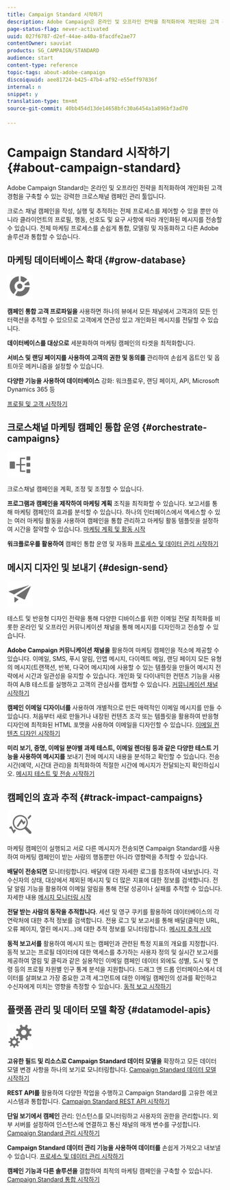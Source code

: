 ```yaml
---
title: Campaign Standard 시작하기
description: Adobe Campaign은 온라인 및 오프라인 전략을 최적화하여 개인화된 고객 경험을 구축할 수 있는 강력한 크로스채널 캠페인 관리 툴입니다.
page-status-flag: never-activated
uuid: 027f6787-d2ef-44ae-a40a-8facdfe2ae77
contentOwner: sauviat
products: SG_CAMPAIGN/STANDARD
audience: start
content-type: reference
topic-tags: about-adobe-campaign
discoiquuid: aee81724-b425-47b4-af92-e55eff97836f
internal: n
snippet: y
translation-type: tm+mt
source-git-commit: 40bb454d13de14658bfc30a6454a1a896bf3ad70

---
```



# Campaign Standard 시작하기 {#about-campaign-standard}

Adobe Campaign Standard는 온라인 및 오프라인 전략을 최적화하여 개인화된 고객 경험을 구축할 수 있는 강력한 크로스채널 캠페인 관리 툴입니다.

크로스 채널 캠페인을 작성, 실행 및 추적하는 전체 프로세스를 제어할 수 있을 뿐만 아니라 클라이언트의 프로필, 행동, 선호도 및 요구 사항에 따라 개인화된 메시지를 전송할 수 있습니다. 전체 마케팅 프로세스를 손쉽게 통합, 모델링 및 자동화하고 다른 Adobe 솔루션과 통합할 수 있습니다.

## 마케팅 데이터베이스 확대 {#grow-database}

<img width="60px" alt="조건" src="assets/icon_segment.svg"/>

**캠페인 통합 고객 프로파일을** 사용하면 하나의 뷰에서 모든 채널에서 고객과의 모든 인터랙션을 추적할 수 있으므로 고객에게 연관성 있고 개인화된 메시지를 전달할 수 있습니다.

**데이터베이스를 대상으로** 세분화하여 마케팅 캠페인의 타겟을 최적화합니다.

**서비스 및 랜딩 페이지를 사용하여 고객의 권한 및 동의를** 관리하여 손쉽게 옵트인 및 옵트아웃 메커니즘을 설정할 수 있습니다.

**다양한 기능을 사용하여 데이터베이스** 강화: 워크플로우, 랜딩 페이지, API, Microsoft Dynamics 365 등

[프로필 및 고객 시작하기](../../audiences/using/get-started-profiles-and-audiences.md)

## 크로스채널 마케팅 캠페인 통합 운영 {#orchestrate-campaigns}

<img width="60px" alt="조건" src="assets/icon_workflows.svg"/>

크로스채널 캠페인을 계획, 조정 및 조정할 수 있습니다.

**프로그램과 캠페인을 제작하여 마케팅 계획** 조직을 최적화할 수 있습니다. 보고서를 통해 마케팅 캠페인의 효과를 분석할 수 있습니다. 하나의 인터페이스에서 액세스할 수 있는 여러 마케팅 활동을 사용하여 캠페인을 통합 관리하고 마케팅 활동 템플릿을 설정하여 시간을 절약할 수 있습니다. [마케팅 계획 및 활동 시작](../../start/using/programs-and-campaigns.md)

**워크플로우를 활용하여** 캠페인 통합 운영 및 자동화 [프로세스 및 데이터 관리 시작하기](../../automating/using/get-started-workflows.md)

## 메시지 디자인 및 보내기 {#design-send}

<img width="60px" alt="조건" src="assets/icon_send.svg"/>

테스트 및 반응형 디자인 전략을 통해 다양한 디바이스를 위한 이메일 전달 최적화를 비롯한 온라인 및 오프라인 커뮤니케이션 채널을 통해 메시지를 디자인하고 전송할 수 있습니다.

**Adobe Campaign 커뮤니케이션 채널을** 활용하여 마케팅 캠페인을 적소에 제공할 수 있습니다. 이메일, SMS, 푸시 알림, 인앱 메시지, 다이렉트 메일, 랜딩 페이지 모든 유형의 메시지(트랜잭션, 반복, 다국어 메시지)에 사용할 수 있는 템플릿을 만들어 메시지 전략에서 시간과 일관성을 유지할 수 있습니다. 개인화 및 다이내믹한 컨텐츠 기능을 사용하여 A/B 테스트를 실행하고 고객의 관심사를 캡처할 수 있습니다. [커뮤니케이션 채널 시작하기](../../channels/using/get-started-communication-channels.md)

**캠페인 이메일 디자이너를** 사용하여 개별적으로 만든 매력적인 이메일 메시지를 만들 수 있습니다. 처음부터 새로 만들거나 내장된 컨텐츠 조각 또는 템플릿을 활용하여 반응형 디자인에 최적화된 HTML 포맷을 사용하여 이메일을 디자인할 수 있습니다. [이메일 컨텐츠 디자인 시작하기](../../designing/using/designing-content-in-adobe-campaign.md)

**미리 보기, 증명, 이메일 분야별 과제 테스트, 이메일 렌더링 등과 같은 다양한 테스트 기능을 사용하여 메시지를** 보내기 전에 메시지 내용을 분석하고 확인할 수 있습니다. 전송 시간(예약, 시간대 관리)을 최적화하여 적절한 시간에 메시지가 전달되는지 확인하십시오. [메시지 테스트 및 전송 시작하기](../../sending/using/get-started-sending-messages.md)

## 캠페인의 효과 추적 {#track-impact-campaigns}

<img width="60px" alt="조건" src="assets/icon_report.svg"/>

마케팅 캠페인이 실행되고 서로 다른 메시지가 전송되면 Campaign Standard를 사용하여 마케팅 캠페인이 받는 사람의 행동뿐만 아니라 영향력을 추적할 수 있습니다.

**배달이 전송되면** 모니터링합니다. 배달에 대한 자세한 로그를 참조하여 내보냅니다. 각 수신자의 상태, 대상에서 제외된 메시지 및 더 많은 지표에 대한 정보를 검색합니다.
전달 알림 기능을 활용하여 이메일 알림을 통해 전달 성공이나 실패를 추적할 수 있습니다. 자세한 내용 [메시지 모니터링 시작](../../sending/using/monitoring-a-delivery.md)

**전달 받는 사람의 동작을 추적합니다**. 세션 및 영구 쿠키를 활용하여 데이터베이스의 각 연락처에 대한 추적 정보를 검색합니다. 전용 로그 및 보고서를 통해 배달(클릭한 URL, 오류 페이지, 열린 메시지...)에 대한 추적 정보를 모니터링합니다. [메시지 추적 시작](../../sending/using/tracking-messages.md)

**동적 보고서를** 활용하여 메시지 또는 캠페인과 관련된 특정 지표의 개요를 지정합니다. 동적 보고는 프로필 데이터에 대한 액세스를 추가하는 사용자 정의 및 실시간 보고서를 제공하여 열림 및 클릭과 같은 실용적인 이메일 캠페인 데이터 외에도 성별, 도시 및 연령 등의 프로필 차원별 인구 통계 분석을 지원합니다. 드래그 앤 드롭 인터페이스에서 데이터를 살펴보고 가장 중요한 고객 세그먼트에 대한 이메일 캠페인의 성과를 확인하고 수신자에게 미치는 영향을 측정할 수 있습니다. [동적 보고 시작하기](../../reporting/using/about-dynamic-reports.md)

## 플랫폼 관리 및 데이터 모델 확장 {#datamodel-apis}

<img width="60px" alt="조건" src="assets/icon_admin.svg"/>

**고유한 필드 및 리소스로 Campaign Standard 데이터 모델을** 확장하고 모든 데이터 모델 변경 사항을 하나의 보기로 모니터링합니다. [Campaign Standard 데이터 모델 시작하기](../../developing/using/get-started-data-model.md)

**REST API를** 활용하여 다양한 작업을 수행하고 Campaign Standard를 고유한 에코시스템과 통합합니다. [Campaign Standard REST API 시작하기](../../api/using/about-campaign-standard-apis.md)

**단일 보기에서 캠페인** 관리: 인스턴스를 모니터링하고 사용자의 권한을 관리합니다. 외부 서버를 설정하여 인스턴스에 연결하고 통신 채널의 매개 변수를 구성합니다. [Campaign Standard 관리 시작하기](../../administration/using/get-started-campaign-administration.md)

**Campaign Standard 데이터 관리 기능을 사용하여 데이터를** 손쉽게 가져오고 내보낼 수 있습니다. [프로세스 및 데이터 관리 시작하기](../../automating/using/get-started-workflows.md)

**캠페인 기능과 다른 솔루션을** 결합하여 최적의 마케팅 캠페인을 구축할 수 있습니다. [Campaign Standard 통합 시작하기](../../integrating/using/get-started-campaign-integrations.md)
